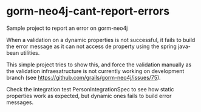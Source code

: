 # gorm-neo4j-cant-report-errors
Sample project to report an error on gorm-neo4j

When a validation on a dynamic properties is not successful, it fails to build the
error message as it can not access de property using the spring java-bean utilities.

This simple project tries to show this, and force the validation manually as the
validation infraesatructure is not currently working on development branch (see
https://github.com/grails/gorm-neo4j/issues/75).

Check the integration test PersonIntegrationSpec to see how static properties work
as expected, but dynamic ones fails to build error messages.
